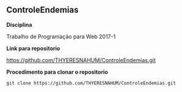 ## ControleEndemias

**Disciplina**

Trabalho de Programação para Web 2017-1

**Link para repositorio**

https://github.com/THYERESNAHUM/ControleEndemias.git

**Procedimento para clonar o repositorio**
```
git clone https://github.com/THYERESNAHUM/ControleEndemias.git
```

